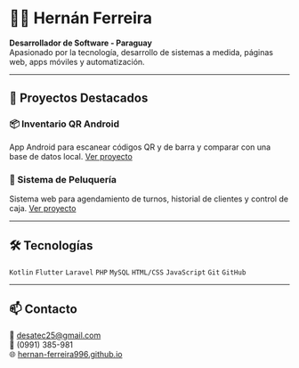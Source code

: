 # 👨‍💻 Hernán Ferreira

**Desarrollador de Software - Paraguay**  
Apasionado por la tecnología, desarrollo de sistemas a medida, páginas web, apps móviles y automatización.

---

## 🚀 Proyectos Destacados

### 📦 Inventario QR Android
App Android para escanear códigos QR y de barra y comparar con una base de datos local.
[Ver proyecto](https://github.com/hernan-ferreira996/inventario-qr)

### 💈 Sistema de Peluquería
Sistema web para agendamiento de turnos, historial de clientes y control de caja.
[Ver proyecto](https://github.com/hernan-ferreira996/sistema-peluqueria)

---

## 🛠️ Tecnologías

`Kotlin` `Flutter` `Laravel` `PHP` `MySQL` `HTML/CSS` `JavaScript` `Git` `GitHub`

---

## 📫 Contacto

📧 desatec25@gmail.com  
📱 (0991) 385-981  
🌐 [hernan-ferreira996.github.io](https://hernan-ferreira996.github.io)
